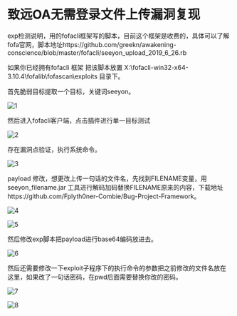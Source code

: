 # 致远OA无需登录文件上传漏洞复现

exp检测说明，用的fofacli框架写的脚本，目前这个框架是收费的，具体可以了解fofa官网，脚本地址https://github.com/greekn/awakening-conscience/blob/master/fofacli/seeyon_upload_2019_6_26.rb  

如果你已经拥有fofacli 框架 把该脚本放置 X:\fofacli-win32-x64-3.10.4\fofalib\fofascan\exploits 目录下。  

首先脆弱目标提取一个目标，关键词seeyon。  

![1](https://mmbiz.qpic.cn/mmbiz_png/HnRv913TtRWEH06LU6TdaYzFgCt5cHIEJbbJrsIqicnSptKq0bFhqcMEruW5zJOBuX80CHeANIK7vMx3nRqaVmQ/640?wx_fmt=png&tp=webp&wxfrom=5&wx_lazy=1&wx_co=1)

然后进入fofacli客户端，点击插件进行单一目标测试

![2](https://mmbiz.qpic.cn/mmbiz_png/HnRv913TtRWEH06LU6TdaYzFgCt5cHIEuu3JDwRM6HH10sRF87iaJibGHb3cbGIgl4j8FK6ibGXZicG7tVxicIjRFvA/640?wx_fmt=png&tp=webp&wxfrom=5&wx_lazy=1&wx_co=1)

存在漏洞点验证，执行系统命令。

![3](https://mmbiz.qpic.cn/mmbiz_png/HnRv913TtRWEH06LU6TdaYzFgCt5cHIErVGIS6NcIwb9LX2M2El1lyH47SwA8S90pv8PFfnLZpO8XiambQ7SZHQ/640?wx_fmt=png&tp=webp&wxfrom=5&wx_lazy=1&wx_co=1)

payload 修改，想更改上传一句话的文件名，先找到FILENAME变量，用seeyon_filename.jar 工具进行解码加码替换FILENAME原来的内容，下载地址https://github.com/Fplyth0ner-Combie/Bug-Project-Framework。

![4](https://mmbiz.qpic.cn/mmbiz_png/HnRv913TtRWEH06LU6TdaYzFgCt5cHIECtdYAspGnsN8KKPD0LB7BIMP6LEzb9YOouiagIzWa3flWEwfg0Y95MQ/640?wx_fmt=png&tp=webp&wxfrom=5&wx_lazy=1&wx_co=1)

![5](https://mmbiz.qpic.cn/mmbiz_png/HnRv913TtRWEH06LU6TdaYzFgCt5cHIEzlJ1aJxeMHWY4wHKHmTWLufOiaqxbQqhibOjR7FHAiaXAYMSS5Eqdxfkg/640?wx_fmt=png&tp=webp&wxfrom=5&wx_lazy=1&wx_co=1)

然后修改exp脚本把payload进行base64编码放进去。

![6](https://mmbiz.qpic.cn/mmbiz_png/HnRv913TtRWEH06LU6TdaYzFgCt5cHIEvcnN2BWx7ZYoRNOdciaOB0RMywfLEslZOeDNZJ0w4zKKwasIrTvmiaqw/640?wx_fmt=png&tp=webp&wxfrom=5&wx_lazy=1&wx_co=1)

然后还需要修改一下exploit子程序下的执行命令的参数把之前修改的文件名放在这里，如果改了一句话密码，在pwd后面需要替换你改的密码。

![7](https://mmbiz.qpic.cn/mmbiz_png/HnRv913TtRWEH06LU6TdaYzFgCt5cHIExfm2emvI8vMBKbANRIbIGyQwvoVMAcpzu50t2Wwygbr3LbK4EyIG0g/640?wx_fmt=png&tp=webp&wxfrom=5&wx_lazy=1&wx_co=1)

![8](https://mmbiz.qpic.cn/mmbiz_jpg/HnRv913TtRUKTkqmTaVaJuuELrQea2mTibwbwsibibicdb8r5ds4xsC7ibBfS8AV3L1Ov8HMK7FLciaWzXG9R0QMnI8w/640?wx_fmt=jpeg&tp=webp&wxfrom=5&wx_lazy=1&wx_co=1)


